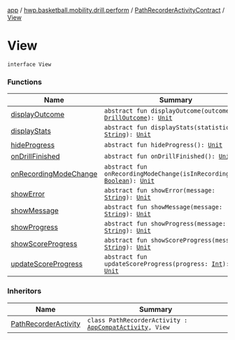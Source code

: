 [app](../../../index.md) / [hwp.basketball.mobility.drill.perform](../../index.md) / [PathRecorderActivityContract](../index.md) / [View](.)

# View

`interface View`

### Functions

| Name | Summary |
|---|---|
| [displayOutcome](display-outcome.md) | `abstract fun displayOutcome(outcome: `[`DrillOutcome`](../../../hwp.basketball.mobility.entitiy.drills.outcomes/-drill-outcome/index.md)`): `[`Unit`](https://kotlinlang.org/api/latest/jvm/stdlib/kotlin/-unit/index.html) |
| [displayStats](display-stats.md) | `abstract fun displayStats(statistics: `[`String`](https://kotlinlang.org/api/latest/jvm/stdlib/kotlin/-string/index.html)`): `[`Unit`](https://kotlinlang.org/api/latest/jvm/stdlib/kotlin/-unit/index.html) |
| [hideProgress](hide-progress.md) | `abstract fun hideProgress(): `[`Unit`](https://kotlinlang.org/api/latest/jvm/stdlib/kotlin/-unit/index.html) |
| [onDrillFinished](on-drill-finished.md) | `abstract fun onDrillFinished(): `[`Unit`](https://kotlinlang.org/api/latest/jvm/stdlib/kotlin/-unit/index.html) |
| [onRecordingModeChange](on-recording-mode-change.md) | `abstract fun onRecordingModeChange(isInRecordingMode: `[`Boolean`](https://kotlinlang.org/api/latest/jvm/stdlib/kotlin/-boolean/index.html)`): `[`Unit`](https://kotlinlang.org/api/latest/jvm/stdlib/kotlin/-unit/index.html) |
| [showError](show-error.md) | `abstract fun showError(message: `[`String`](https://kotlinlang.org/api/latest/jvm/stdlib/kotlin/-string/index.html)`): `[`Unit`](https://kotlinlang.org/api/latest/jvm/stdlib/kotlin/-unit/index.html) |
| [showMessage](show-message.md) | `abstract fun showMessage(message: `[`String`](https://kotlinlang.org/api/latest/jvm/stdlib/kotlin/-string/index.html)`): `[`Unit`](https://kotlinlang.org/api/latest/jvm/stdlib/kotlin/-unit/index.html) |
| [showProgress](show-progress.md) | `abstract fun showProgress(message: `[`String`](https://kotlinlang.org/api/latest/jvm/stdlib/kotlin/-string/index.html)`): `[`Unit`](https://kotlinlang.org/api/latest/jvm/stdlib/kotlin/-unit/index.html) |
| [showScoreProgress](show-score-progress.md) | `abstract fun showScoreProgress(message: `[`String`](https://kotlinlang.org/api/latest/jvm/stdlib/kotlin/-string/index.html)`): `[`Unit`](https://kotlinlang.org/api/latest/jvm/stdlib/kotlin/-unit/index.html) |
| [updateScoreProgress](update-score-progress.md) | `abstract fun updateScoreProgress(progress: `[`Int`](https://kotlinlang.org/api/latest/jvm/stdlib/kotlin/-int/index.html)`): `[`Unit`](https://kotlinlang.org/api/latest/jvm/stdlib/kotlin/-unit/index.html) |

### Inheritors

| Name | Summary |
|---|---|
| [PathRecorderActivity](../../-path-recorder-activity/index.md) | `class PathRecorderActivity : `[`AppCompatActivity`](https://developer.android.com/reference/android/support/v7/app/AppCompatActivity.html)`, View` |
